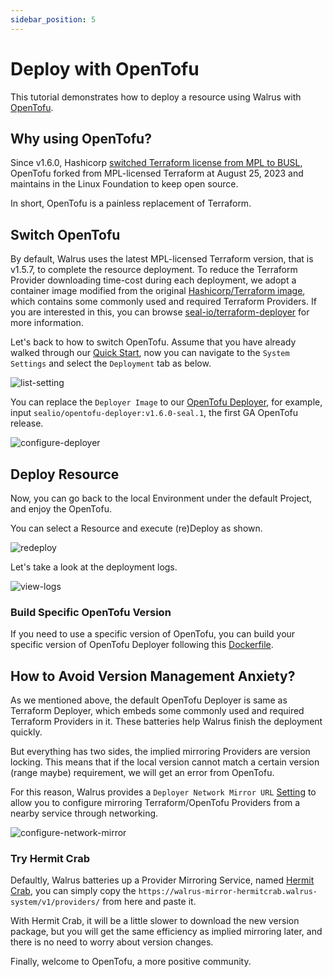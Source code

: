 ```yaml
---
sidebar_position: 5
---
```


# Deploy with OpenTofu

This tutorial demonstrates how to deploy a resource using Walrus with [OpenTofu](https://opentofu.org/manifesto/).

## Why using OpenTofu?

Since v1.6.0, Hashicorp [switched Terraform license from MPL to BUSL](https://github.com/hashicorp/terraform/pull/33678), OpenTofu forked from MPL-licensed Terraform at August 25, 2023 and maintains in the Linux Foundation to keep open source.

In short, OpenTofu is a painless replacement of Terraform.

## Switch OpenTofu

By default, Walrus uses the latest MPL-licensed Terraform version, that is v1.5.7, to complete the resource deployment. To reduce the Terraform Provider downloading time-cost during each deployment, we adopt a container image modified from the original [Hashicorp/Terraform image](https://hub.docker.com/r/hashicorp/terraform), which contains some commonly used and required Terraform Providers. If you are interested in this, you can browse [seal-io/terraform-deployer](https://github.com/seal-io/terraform-deployer) for more information.

Let's back to how to switch OpenTofu. Assume that you have already walked through our [Quick Start](../quickstart), now you can navigate to the `System Settings` and select the `Deployment` tab as below.

![list-setting](/img/v0.5.0/tutorials/deploy-with-opentofu/list-setting.png)

You can replace the `Deployer Image` to our [OpenTofu Deployer](https://hub.docker.com/r/sealio/opentofu-deployer/tags), for example, input `sealio/opentofu-deployer:v1.6.0-seal.1`, the first GA OpenTofu release.

![configure-deployer](/img/v0.5.0/tutorials/deploy-with-opentofu/configure-deployer.png)

## Deploy Resource

Now, you can go back to the local Environment under the default Project, and enjoy the OpenTofu.

You can select a Resource and execute (re)Deploy as shown.

![redeploy](/img/v0.5.0/tutorials/deploy-with-opentofu/redeploy.png)

Let's take a look at the deployment logs.

![view-logs](/img/v0.5.0/tutorials/deploy-with-opentofu/view-logs.png)

### Build Specific OpenTofu Version

If you need to use a specific version of OpenTofu, you can build your specific version of OpenTofu Deployer following this [Dockerfile](https://github.com/seal-io/opentofu-deployer/blob/main/Dockerfile).

## How to Avoid Version Management Anxiety?

As we mentioned above, the default OpenTofu Deployer is same as Terraform Deployer, which embeds some commonly used and required Terraform Providers in it. These batteries help Walrus finish the deployment quickly.

But everything has two sides, the implied mirroring Providers are version locking. This means that if the local version cannot match a certain version (range maybe) requirement, we will get an error from OpenTofu.

For this reason, Walrus provides a `Deployer Network Mirror URL` [Setting](../settings) to allow you to configure mirroring Terraform/OpenTofu Providers from a nearby service through networking.

![configure-network-mirror](/img/v0.5.0/tutorials/deploy-with-opentofu/configure-network-mirror.png)

### Try Hermit Crab

Defaultly, Walrus batteries up a Provider Mirroring Service, named [Hermit Crab](https://github.com/seal-io/hermitcrab), you can simply copy the `https://walrus-mirror-hermitcrab.walrus-system/v1/providers/` from here and paste it.

With Hermit Crab, it will be a little slower to download the new version package, but you will get the same efficiency as implied mirroring later, and there is no need to worry about version changes.

Finally, welcome to OpenTofu, a more positive community.
